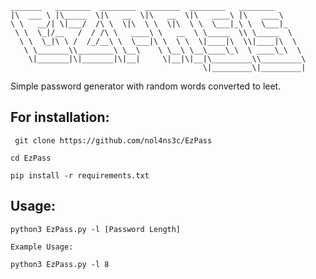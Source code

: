 ```
_______   ________  ________  ________  ________   ________      
|\  ___ \ |\_____  \|\   __  \|\   __  \|\   ____\ |\   ____\     
\ \   __/| \|___/  /\ \  \|\  \ \  \|\  \ \  \___|_\ \  \___|_    
 \ \  \_|/__   /  / /\ \   ____\ \   __  \ \_____  \\ \_____  \   
  \ \  \_|\ \ /  /_/__\ \  \___|\ \  \ \  \|____|\  \\|____|\  \  
   \ \_______\\________\ \__\    \ \__\ \__\____\_\  \ ____\_\  \ 
    \|_______|\|_______|\|__|     \|__|\|__|\_________\\_________\
                                           \|_________\|_________|
 ```                                                                 
                                                                  
 Simple password generator with random words converted to leet. 


## For installation: 

``` git clone https://github.com/nol4ns3c/EzPass```

```cd EzPass```

```pip install -r requirements.txt```



## Usage:

```python3 EzPass.py -l [Password Length]```

```Example Usage:```

```python3 EzPass.py -l 8```
